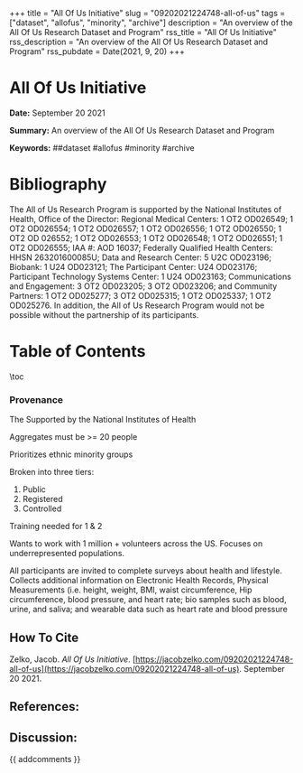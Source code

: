 +++
title = "All Of Us Initiative"
slug = "09202021224748-all-of-us"
tags = ["dataset", "allofus", "minority", "archive"]
description = "An overview of the All Of Us Research Dataset and Program"
rss_title = "All Of Us Initiative"
rss_description = "An overview of the All Of Us Research Dataset and Program"
rss_pubdate = Date(2021, 9, 20)
+++



All Of Us Initiative
=========

**Date:** September 20 2021

**Summary:** An overview of the All Of Us Research Dataset and Program

**Keywords:** ##dataset #allofus #minority #archive

Bibliography
==========

The All of Us Research Program is supported by the National Institutes of Health, Office of the Director: Regional Medical Centers: 1 OT2 OD026549; 1 OT2 OD026554; 1 OT2 OD026557; 1 OT2 OD026556; 1 OT2 OD026550; 1 OT2 OD 026552; 1 OT2 OD026553; 1 OT2 OD026548; 1 OT2 OD026551; 1 OT2 OD026555; IAA #: AOD 16037; Federally Qualified Health Centers: HHSN 263201600085U; Data and Research Center: 5 U2C OD023196; Biobank: 1 U24 OD023121; The Participant Center: U24 OD023176; Participant Technology Systems Center: 1 U24 OD023163; Communications and Engagement: 3 OT2 OD023205; 3 OT2 OD023206; and Community Partners: 1 OT2 OD025277; 3 OT2 OD025315; 1 OT2 OD025337; 1 OT2 OD025276. In addition, the All of Us Research Program would not be possible without the partnership of its participants.

Table of Contents
=========

\toc

### Provenance

The Supported by the National Institutes of Health

Aggregates must be >= 20 people

Prioritizes ethnic minority groups

Broken into three tiers: 

1. Public
2. Registered
3. Controlled

Training needed for 1 & 2

Wants to work with 1 million + volunteers across the US. Focuses on underrepresented populations.

All participants are invited to complete surveys about health and lifestyle. Collects additional information on Electronic Health Records, Physical Measurements (i.e. height, weight, BMI, waist circumference, Hip circumference, blood pressure, and heart rate; bio samples such as blood, urine, and saliva; and wearable data such as heart rate and blood pressure
## How To Cite

 Zelko, Jacob. _All Of Us Initiative_. [https://jacobzelko.com/09202021224748-all-of-us](https://jacobzelko.com/09202021224748-all-of-us). September 20 2021.
## References:
## Discussion: 

{{ addcomments }}
